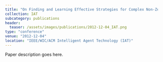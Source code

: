 ```yaml
---
title: "On Finding and Learning Effective Strategies for Complex Non-Zero-Sum Repeated Games"
collection: IAT
subcategory: publications
header: 
  teaser: /assets/images/publications/2012-12-04_IAT.png
type: "conference"
venue: "2012-12-04"
location: "IEEE/WIC/ACM Intelligent Agent Technology (IAT)"
---
```


Paper description goes here.